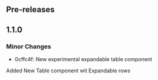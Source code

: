 ## Pre-releases

## 1.1.0

### Minor Changes

- 0cffc4f: New experimental expandable table component

Added New Table component wit Expandable rows
